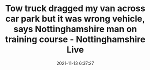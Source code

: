 ---
"title": "Tow truck dragged my van across car park but it was wrong vehicle, says Nottinghamshire man on training course - Nottinghamshire Live"
"date": "2021-11-13 6:37:27"
"feed_name": "GOOGLENEWSINDUSTRIAL"
"feed_website": "https://news.google.com/search?q=industrial%2Bincident&hl=en-US&gl=US&ceid=US:en"
"feed_rss": "https://news.google.com/rss/search?q=industrial%2Bincident&hl=en-US&gl=US&ceid=US:en"
"link": "https://www.nottinghampost.com/news/local-news/tow-truck-dragged-van-across-6198230"
"source": "{'href': 'https://www.nottinghampost.com', 'title': 'Nottinghamshire Live'}"
"file": "_posts/2021-1-1-c01397f3bac12c9b070ae9f2b4b03c66ea287793.md"
"accident": "0"
"drilling": "0"
"dead": "0"
"injured": "0"
"arrested": "0"
"place": "unknown place"
"where": "unknown site"
"causes": "unknown"
"place_uri": "unknown place"
---